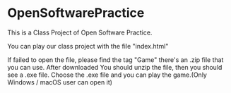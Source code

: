 # OpenSoftwarePractice
This is a Class Project of Open Software Practice.

You can play our class project with the file "index.html"

If failed to open the file, please find the tag "Game" there's an .zip file that you can use. 
After downloaded You should unzip the file, then you should see a .exe file.
Choose the .exe file and you can play the game.(Only Windows / macOS user can open it)
